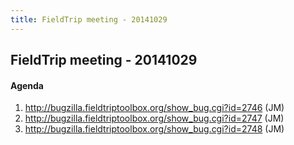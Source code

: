 ```yaml
---
title: FieldTrip meeting - 20141029
---
```


## FieldTrip meeting - 20141029

#### Agenda

1.  <http://bugzilla.fieldtriptoolbox.org/show_bug.cgi?id=2746> (JM)
2.  <http://bugzilla.fieldtriptoolbox.org/show_bug.cgi?id=2747> (JM)
3.  <http://bugzilla.fieldtriptoolbox.org/show_bug.cgi?id=2748> (JM)
